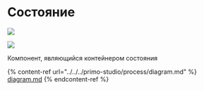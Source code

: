 # Состояние

![](../../resources/basic/diagramm/image-(100)-(1)-(1)-(1)-(1)-(1)-(1)-(1)-(2)-(262).png)

![](../../resources/basic/diagramm/image-(273).png)

Компонент, являющийся контейнером состояния

{% content-ref url="../../../primo-studio/process/diagram.md" %}
[diagram.md](../../../primo-studio/process/diagram.md)
{% endcontent-ref %}
